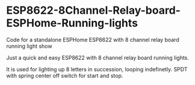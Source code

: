 # ESP8622-8Channel-Relay-board-ESPHome-Running-lights
Code for a standalone ESPHome ESP8622 with 8 channel relay board running light show

Just a quick and easy ESP8622 with 8 channel relay board running lights.

It is used for lighting up 8 letters in succession, looping indefinetly.
SPDT with spring center off switch for start and stop.
